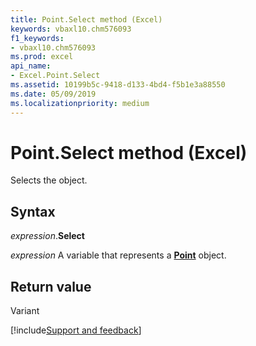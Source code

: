 ```yaml
---
title: Point.Select method (Excel)
keywords: vbaxl10.chm576093
f1_keywords:
- vbaxl10.chm576093
ms.prod: excel
api_name:
- Excel.Point.Select
ms.assetid: 10199b5c-9418-d133-4bd4-f5b1e3a88550
ms.date: 05/09/2019
ms.localizationpriority: medium
---
```



# Point.Select method (Excel)

Selects the object.


## Syntax

_expression_.**Select**

_expression_ A variable that represents a **[Point](Excel.Point(object).md)** object.


## Return value

Variant




[!include[Support and feedback](~/includes/feedback-boilerplate.md)]